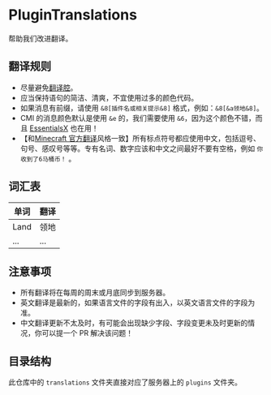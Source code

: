 # PluginTranslations

帮助我们改进翻译。

## 翻译规则

- 尽量避免[翻译腔](https://zh.wikipedia.org/wiki/Wikipedia:%E7%BF%BB%E8%AF%91%E8%85%94)。
- 应当保持语句的简洁、清爽，不宜使用过多的颜色代码。
- 如果消息有前缀，请使用 `&8[插件名或相关提示&8]` 格式，例如：`&8[&a领地&8]`。
- CMI 的消息颜色默认是使用 `&e` 的，我们需要使用 `&6`，因为这个颜色不错，而且 [EssentialsX](https://essentialsx.net/) 也在用！
- 【和[Minecraft 官方翻译](https://crowdin.com/editor/minecraft/10038/enus-zhcn?view=comfortable&filter=basic&value=0)风格一致】所有标点符号都应使用中文，包括逗号、句号、感叹号等等。专有名词、数字应该和中文之间最好不要有空格，例如 `你收到了6马桶币！` 。

## 词汇表

| 单词 | 翻译 |
| ---- | ---- |
| Land | 领地 |
| ...  | ...  |

## 注意事项

- 所有翻译将在每周的周末或月底同步到服务器。
- 英文翻译是最新的，如果语言文件的字段有出入，以英文语言文件的字段为准。
- 中文翻译更新不太及时，有可能会出现缺少字段、字段变更未及时更新的情况，你可以提一个 PR 解决该问题！

## 目录结构

此仓库中的 `translations` 文件夹直接对应了服务器上的 `plugins` 文件夹。
